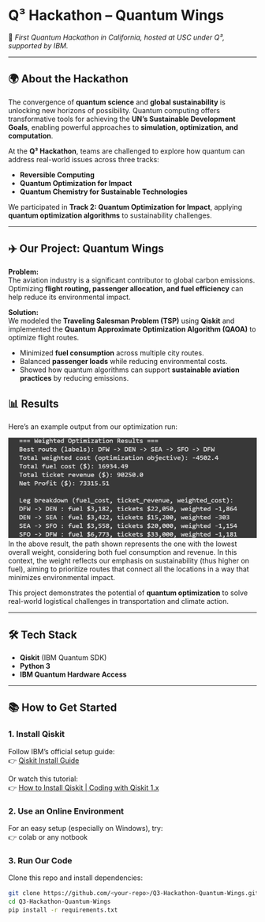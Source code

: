 # Q³ Hackathon – Quantum Wings

🚀 *First Quantum Hackathon in California, hosted at USC under Q³, supported by IBM.*

---

## 🌍 About the Hackathon
The convergence of **quantum science** and **global sustainability** is unlocking new horizons of possibility. Quantum computing offers transformative tools for achieving the **UN’s Sustainable Development Goals**, enabling powerful approaches to **simulation, optimization, and computation**.  

At the **Q³ Hackathon**, teams are challenged to explore how quantum can address real-world issues across three tracks:  
- **Reversible Computing**  
- **Quantum Optimization for Impact**  
- **Quantum Chemistry for Sustainable Technologies**  

We participated in **Track 2: Quantum Optimization for Impact**, applying **quantum optimization algorithms** to sustainability challenges.  

---

## ✈️ Our Project: Quantum Wings
**Problem:**  
The aviation industry is a significant contributor to global carbon emissions. Optimizing **flight routing, passenger allocation, and fuel efficiency** can help reduce its environmental impact.  

**Solution:**  
We modeled the **Traveling Salesman Problem (TSP)** using **Qiskit** and implemented the **Quantum Approximate Optimization Algorithm (QAOA)** to optimize flight routes.  
- Minimized **fuel consumption** across multiple city routes.  
- Balanced **passenger loads** while reducing environmental costs.  
- Showed how quantum algorithms can support **sustainable aviation practices** by reducing emissions.
  
## 📊 Results
Here’s an example output from our optimization run:  

![Quantum Wings Results](result.png)  
In the above result, the path shown represents the one with the lowest overall weight, considering both fuel consumption and revenue. In this context, the weight reflects our emphasis on sustainability (thus higher on fuel), aiming to prioritize routes that connect all the locations in a way that minimizes environmental impact.

This project demonstrates the potential of **quantum optimization** to solve real-world logistical challenges in transportation and climate action.  

---

## 🛠️ Tech Stack
- **Qiskit** (IBM Quantum SDK)  
- **Python 3**  
- **IBM Quantum Hardware Access**  

---

## 📚 How to Get Started

### 1. Install Qiskit
Follow IBM’s official setup guide:  
👉 [Qiskit Install Guide](https://qiskit.org/documentation/getting_started.html)  

Or watch this tutorial:  
👉 [How to Install Qiskit | Coding with Qiskit 1.x](https://www.youtube.com/watch?v=ZtWbzRLQ4VQ)  

### 2. Use an Online Environment
For an easy setup (especially on Windows), try:  
👉 colab or any notbook 

### 3. Run Our Code
Clone this repo and install dependencies:  
```bash
git clone https://github.com/<your-repo>/Q3-Hackathon-Quantum-Wings.git
cd Q3-Hackathon-Quantum-Wings
pip install -r requirements.txt
